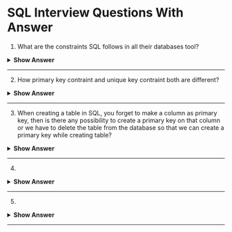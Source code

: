 
# SQL Interview Questions With Answer

1. What are the constraints SQL follows in all their databases tool?

<details><summary> <b>Show Answer</b> </summary> 

> In all the SQL databases there are some constraints like: 
> - not null: This constraint restricts the values that are null from being inserted into columns.
> - unique: This will allow only unique values in the column along with the null value
> - primary key: This constraint allows only those values that are not null and unique.
> - foreign key: This constraint helps in forming the relationship between two or more tables in SQL.
> - index: This constraint helps in improving query performance and fast retrieval of data
> - check: This is used when we have to check if all the data that is being inserted satisfy a condition.

</details>

---

2. How primary key contraint and unique key contraint both are different? 

<details><summary> <b>Show Answer</b> </summary> 

> In a table in SQL, there can be many columns that can be a unique key but only one primary key is allowed on one table. Primary key is a combination of unique key plus null constraint, whereas unique key has only unique constraint and it can be null.

</details>

---

3. When creating a table in SQL, you forget to make a column as primary key, then is there any possibility to create a primary key on that column or we have to delete the table from the database so that we can create a primary key while creating table?

<details><summary> <b>Show Answer</b> </summary> 

> We can add the primary key after the creation of table also, for that we can use the `alter` command that will add the primary key column to an existing table. There is no need to delete the table and recreate again in the database. Just we have to pass a query as:  
```
alter table table_name add primary key(column_name);
```
  
</details>

---

4.

<details><summary> <b>Show Answer</b> </summary> 

>

</details>

---

5.

<details><summary> <b>Show Answer</b> </summary> 

>

</details>

---
